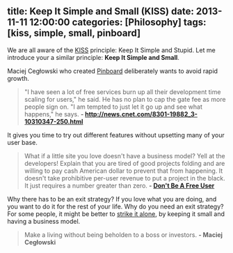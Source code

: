 title: Keep It Simple and Small (KISS)
date: 2013-11-11 12:00:00
categories: [Philosophy]
tags: [kiss, simple, small, pinboard]
---

We are all aware of the [KISS] principle: Keep It Simple and Stupid. Let me introduce your a similar principle: **Keep It Simple and Small**.

Maciej Cegłowski who created [Pinboard] deliberately wants to avoid rapid growth.

> "I have seen a lot of free services burn up all their development time scaling for users," he said. He has no plan to cap the gate fee as more people sign on. "I am tempted to just let it go up and see what happens," he says. **- <http://news.cnet.com/8301-19882_3-10310347-250.html>**

It gives you time to try out different features without upsetting many of your user base.

> What if a little site you love doesn't have a business model? Yell at the developers! Explain that you are tired of good projects folding and are willing to pay cash American dollar to prevent that from happening. It doesn't take prohibitive per-user revenue to put a project in the black. It just requires a number greater than zero. **- [Don't Be A Free User]**

Why there has to be an exit strategy? If you love what you are doing, and you want to do it for the rest of your life. Why do you need an exit strategy? For some people, it might be better to [strike it alone], by keeping it small and having a business model.

> Make a living without being beholden to a boss or investors. **- Maciej Cegłowski**


[kiss]: http://en.wikipedia.org/wiki/KISS_principle
[pinboard]: https://pinboard.in/
[strike it alone]: http://content.time.com/time/specials/packages/article/0,28804,2094921_2094923_2094924-1,00.html
[Don't Be A Free User]: https://blog.pinboard.in/2011/12/don_t_be_a_free_user/
